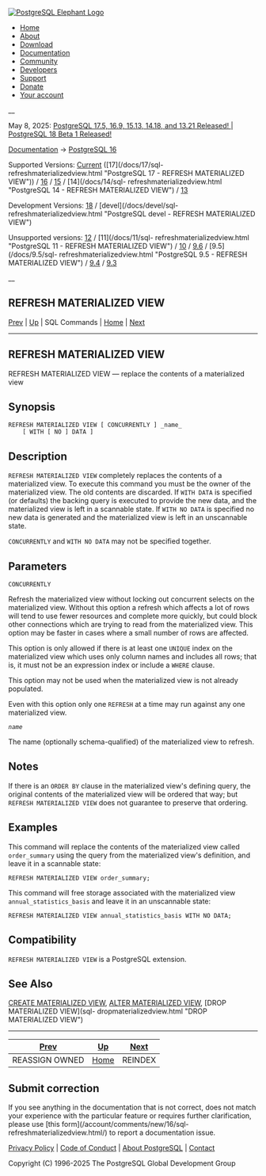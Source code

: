 [ ![PostgreSQL Elephant Logo](/media/img/about/press/elephant.png) ](/)

  * [Home](/ "Home")
  * [About](/about/ "About")
  * [Download](/download/ "Download")
  * [Documentation](/docs/ "Documentation")
  * [Community](/community/ "Community")
  * [Developers](/developer/ "Developers")
  * [Support](/support/ "Support")
  * [Donate](/about/donate/ "Donate")
  * [Your account](/account/ "Your account")

__

May 8, 2025: [ PostgreSQL 17.5, 16.9, 15.13, 14.18, and 13.21 Released! ](/about/news/postgresql-175-169-1513-1418-and-1321-released-3072/) | [ PostgreSQL 18 Beta 1 Released! ](/about/news/postgresql-18-beta-1-released-3070/)

[Documentation](/docs/ "Documentation") -> [PostgreSQL
16](/docs/16/index.html)

Supported Versions: [Current](/docs/current/sql-refreshmaterializedview.html
"PostgreSQL 17 - REFRESH MATERIALIZED VIEW") ([17](/docs/17/sql-
refreshmaterializedview.html "PostgreSQL 17 - REFRESH MATERIALIZED VIEW")) /
[16](/docs/16/sql-refreshmaterializedview.html "PostgreSQL 16 - REFRESH
MATERIALIZED VIEW") / [15](/docs/15/sql-refreshmaterializedview.html
"PostgreSQL 15 - REFRESH MATERIALIZED VIEW") / [14](/docs/14/sql-
refreshmaterializedview.html "PostgreSQL 14 - REFRESH MATERIALIZED VIEW") /
[13](/docs/13/sql-refreshmaterializedview.html "PostgreSQL 13 - REFRESH
MATERIALIZED VIEW")

Development Versions: [18](/docs/18/sql-refreshmaterializedview.html
"PostgreSQL 18 - REFRESH MATERIALIZED VIEW") / [devel](/docs/devel/sql-
refreshmaterializedview.html "PostgreSQL devel - REFRESH MATERIALIZED VIEW")

Unsupported versions: [12](/docs/12/sql-refreshmaterializedview.html
"PostgreSQL 12 - REFRESH MATERIALIZED VIEW") / [11](/docs/11/sql-
refreshmaterializedview.html "PostgreSQL 11 - REFRESH MATERIALIZED VIEW") /
[10](/docs/10/sql-refreshmaterializedview.html "PostgreSQL 10 - REFRESH
MATERIALIZED VIEW") / [9.6](/docs/9.6/sql-refreshmaterializedview.html
"PostgreSQL 9.6 - REFRESH MATERIALIZED VIEW") / [9.5](/docs/9.5/sql-
refreshmaterializedview.html "PostgreSQL 9.5 - REFRESH MATERIALIZED VIEW") /
[9.4](/docs/9.4/sql-refreshmaterializedview.html "PostgreSQL 9.4 - REFRESH
MATERIALIZED VIEW") / [9.3](/docs/9.3/sql-refreshmaterializedview.html
"PostgreSQL 9.3 - REFRESH MATERIALIZED VIEW")

__

REFRESH MATERIALIZED VIEW  
---  
[Prev](sql-reassign-owned.html "REASSIGN OWNED")  | [Up](sql-commands.html "SQL Commands") | SQL Commands | [Home](index.html "PostgreSQL 16.9 Documentation") |  [Next](sql-reindex.html "REINDEX")  
  
* * *

## REFRESH MATERIALIZED VIEW

REFRESH MATERIALIZED VIEW — replace the contents of a materialized view

## Synopsis

    
    
    REFRESH MATERIALIZED VIEW [ CONCURRENTLY ] _name_
        [ WITH [ NO ] DATA ]
    

## Description

`REFRESH MATERIALIZED VIEW` completely replaces the contents of a materialized
view. To execute this command you must be the owner of the materialized view.
The old contents are discarded. If `WITH DATA` is specified (or defaults) the
backing query is executed to provide the new data, and the materialized view
is left in a scannable state. If `WITH NO DATA` is specified no new data is
generated and the materialized view is left in an unscannable state.

`CONCURRENTLY` and `WITH NO DATA` may not be specified together.

## Parameters

`CONCURRENTLY`

    

Refresh the materialized view without locking out concurrent selects on the
materialized view. Without this option a refresh which affects a lot of rows
will tend to use fewer resources and complete more quickly, but could block
other connections which are trying to read from the materialized view. This
option may be faster in cases where a small number of rows are affected.

This option is only allowed if there is at least one `UNIQUE` index on the
materialized view which uses only column names and includes all rows; that is,
it must not be an expression index or include a `WHERE` clause.

This option may not be used when the materialized view is not already
populated.

Even with this option only one `REFRESH` at a time may run against any one
materialized view.

_`name`_

    

The name (optionally schema-qualified) of the materialized view to refresh.

## Notes

If there is an `ORDER BY` clause in the materialized view's defining query,
the original contents of the materialized view will be ordered that way; but
`REFRESH MATERIALIZED VIEW` does not guarantee to preserve that ordering.

## Examples

This command will replace the contents of the materialized view called
`order_summary` using the query from the materialized view's definition, and
leave it in a scannable state:

    
    
    REFRESH MATERIALIZED VIEW order_summary;
    

This command will free storage associated with the materialized view
`annual_statistics_basis` and leave it in an unscannable state:

    
    
    REFRESH MATERIALIZED VIEW annual_statistics_basis WITH NO DATA;
    

## Compatibility

`REFRESH MATERIALIZED VIEW` is a PostgreSQL extension.

## See Also

[CREATE MATERIALIZED VIEW](sql-creatematerializedview.html "CREATE
MATERIALIZED VIEW"), [ALTER MATERIALIZED VIEW](sql-altermaterializedview.html
"ALTER MATERIALIZED VIEW"), [DROP MATERIALIZED VIEW](sql-
dropmaterializedview.html "DROP MATERIALIZED VIEW")

* * *

[Prev](sql-reassign-owned.html "REASSIGN OWNED")  | [Up](sql-commands.html "SQL Commands") |  [Next](sql-reindex.html "REINDEX")  
---|---|---  
REASSIGN OWNED  | [Home](index.html "PostgreSQL 16.9 Documentation") |  REINDEX  
  
## Submit correction

If you see anything in the documentation that is not correct, does not match
your experience with the particular feature or requires further clarification,
please use [this form](/account/comments/new/16/sql-
refreshmaterializedview.html/) to report a documentation issue.

[Privacy Policy](/about/privacypolicy) | [Code of Conduct](/about/policies/coc/) | [About PostgreSQL](/about/) | [Contact](/about/contact/)  

Copyright (C) 1996-2025 The PostgreSQL Global Development Group

